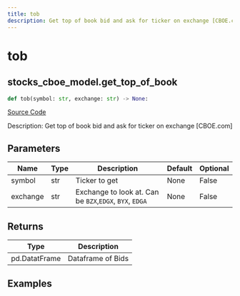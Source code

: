 ```yaml
---
title: tob
description: Get top of book bid and ask for ticker on exchange [CBOE.com]
---
```

# tob

## stocks_cboe_model.get_top_of_book

```python
def tob(symbol: str, exchange: str) -> None:
```
[Source Code](https://github.com/OpenBB-finance/OpenBBTerminal/tree/main/openbb_terminal/stocks/cboe_model.py#L12)

Description: Get top of book bid and ask for ticker on exchange [CBOE.com]

## Parameters

| Name | Type | Description | Default | Optional |
| ---- | ---- | ----------- | ------- | -------- |
| symbol | str | Ticker to get | None | False |
| exchange | str | Exchange to look at.  Can be `BZX`,`EDGX`, `BYX`, `EDGA` | None | False |

## Returns

| Type | Description |
| ---- | ----------- |
| pd.DatatFrame | Dataframe of Bids |

## Examples

